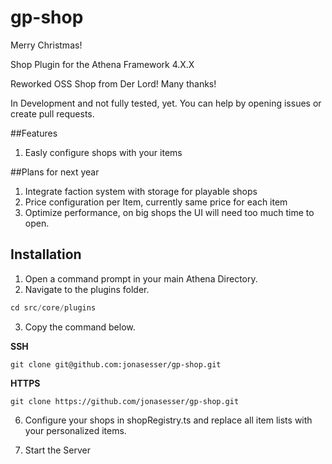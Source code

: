 # gp-shop

Merry Christmas!

Shop Plugin for the Athena Framework 4.X.X

Reworked OSS Shop from Der Lord! Many thanks!

In Development and not fully tested, yet. You can help by opening issues or create pull requests.

##Features

1. Easly configure shops with your items

##Plans for next year

1. Integrate faction system with storage for playable shops
2. Price configuration per Item, currently same price for each item
3. Optimize performance, on big shops the UI will need too much time to open.

## Installation

1. Open a command prompt in your main Athena Directory.
2. Navigate to the plugins folder.

```ts
cd src/core/plugins
```

3. Copy the command below.

**SSH**

```
git clone git@github.com:jonasesser/gp-shop.git
```

**HTTPS**

```
git clone https://github.com/jonasesser/gp-shop.git
```

6. Configure your shops in shopRegistry.ts and replace all item lists with your personalized items.

7. Start the Server
